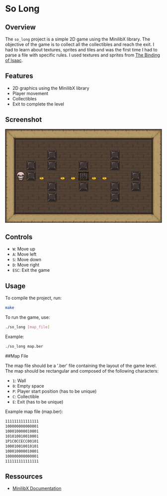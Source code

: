 # So Long

## Overview

The `so_long` project is a simple 2D game using the MinilibX library. The objective of the game is to collect all the collectibles and reach the exit. I had to learn about textures, sprites and tiles and was the first time I had to parse a file with specific rules. I used textures and sprites from [The Binding of Isaac](https://store.steampowered.com/app/113200/The_Binding_of_Isaac/).

## Features

- 2D graphics using the MinilibX library
- Player movement
- Collectibles
- Exit to complete the level

## Screenshot

![so_long Screenshot](screenshot.png)

## Controls

- `W`: Move up
- `A`: Move left
- `S`: Move down
- `D`: Move right
- `ESC`: Exit the game

## Usage

To compile the project, run:

```sh
make
```

To run the game, use:

```sh
./so_long [map_file]
```

Example:

```sh
./so_long map.ber
```

##Map File

The map file should be a '.ber' file containing the layout of the game level. The map should be rectangular and composed of the following characters:

- `1`: Wall
- `0`: Empty space
- `P`: Player start position (has to be unique)
- `C`: Collectible
- `E`: Exit (has to be unique)

Example map file (map.ber):
```
111111111111111
100000000000001
100010000010001
101010010010001
1P1C0CCECC00101
100010010010101
100010000010001
100000000000001
111111111111111
```

## Ressources

- [MinilibX Documentation](https://harm-smits.github.io/42docs/libs/minilibx)
